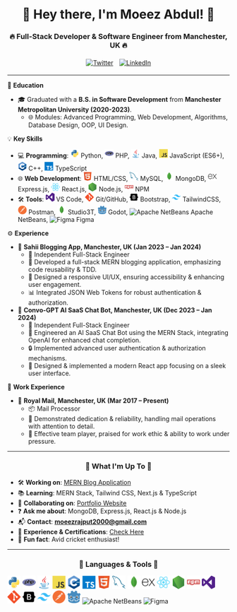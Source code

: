 <div align="center">
    <h1>👋 Hey there, I'm Moeez Abdul! 🚀</h1>
    <h3>🔥 Full-Stack Developer & Software Engineer from Manchester, UK 🔥</h3>
</div>

<div align="center">
    <a href="https://twitter.com/moeezrajput10" target="_blank"><img src="https://raw.githubusercontent.com/rahuldkjain/github-profile-readme-generator/master/src/images/icons/Social/twitter.svg" alt="Twitter" height="40" style="margin: 5px;"></a>
    <a href="https://linkedin.com/in/moeezabdul/" target="_blank"><img src="https://raw.githubusercontent.com/rahuldkjain/github-profile-readme-generator/master/src/images/icons/Social/linked-in-alt.svg" alt="LinkedIn" height="40" style="margin: 5px;"></a>
</div>

---

📘 **Education** 
- 🎓 Graduated with a **B.S. in Software Development** from **Manchester Metropolitan University (2020-2023)**.
  - 🌐 Modules: Advanced Programming, Web Development, Algorithms, Database Design, OOP, UI Design.

💡 **Key Skills** 
- 💻 **Programming**: <img src="https://raw.githubusercontent.com/devicons/devicon/master/icons/python/python-original.svg" alt="Python" height="20"> Python, <img src="https://raw.githubusercontent.com/devicons/devicon/master/icons/php/php-original.svg" alt="PHP" height="20"> PHP, <img src="https://raw.githubusercontent.com/devicons/devicon/master/icons/java/java-original.svg" alt="Java" height="20"> Java, <img src="https://raw.githubusercontent.com/devicons/devicon/master/icons/javascript/javascript-original.svg" alt="JavaScript" height="20"> JavaScript (ES6+), <img src="https://raw.githubusercontent.com/devicons/devicon/master/icons/cplusplus/cplusplus-original.svg" alt="C++" height="20"> C++, <img src="https://raw.githubusercontent.com/devicons/devicon/master/icons/typescript/typescript-original.svg" alt="TypeScript" height="20"> TypeScript
- 🌐 **Web Development**: <img src="https://raw.githubusercontent.com/devicons/devicon/master/icons/html5/html5-original.svg" alt="HTML5" height="20"> HTML/CSS, <img src="https://raw.githubusercontent.com/devicons/devicon/master/icons/mysql/mysql-original.svg" alt="MySQL" height="20"> MySQL, <img src="https://raw.githubusercontent.com/devicons/devicon/master/icons/mongodb/mongodb-original.svg" alt="MongoDB" height="20"> MongoDB, <img src="https://raw.githubusercontent.com/devicons/devicon/master/icons/express/express-original.svg" alt="Express.js" height="20"> Express.js, <img src="https://raw.githubusercontent.com/devicons/devicon/master/icons/react/react-original.svg" alt="React.js" height="20"> React.js, <img src="https://raw.githubusercontent.com/devicons/devicon/master/icons/nodejs/nodejs-original.svg" alt="Node.js" height="20"> Node.js, <img src="https://raw.githubusercontent.com/devicons/devicon/master/icons/npm/npm-original-wordmark.svg" alt="NPM" height="20"> NPM
- 🛠 **Tools**: <img src="https://raw.githubusercontent.com/devicons/devicon/master/icons/visualstudio/visualstudio-plain.svg" alt="VS Code" height="20"> VS Code, <img src="https://raw.githubusercontent.com/devicons/devicon/master/icons/git/git-original.svg" alt="Git/GitHub" height="20"> Git/GitHub, <img src="https://raw.githubusercontent.com/devicons/devicon/master/icons/bootstrap/bootstrap-plain.svg" alt="Bootstrap" height="20"> Bootstrap, <img src="https://raw.githubusercontent.com/devicons/devicon/master/icons/tailwindcss/tailwindcss-plain.svg" alt="TailwindCSS" height="20"> TailwindCSS, <img src="https://raw.githubusercontent.com/devicons/devicon/master/icons/postman/postman-original.svg" alt="Postman" height="20"> Postman, <img src="https://raw.githubusercontent.com/devicons/devicon/master/icons/mongodb/mongodb-original.svg" alt="Studio3T" height="20"> Studio3T, <img src="https://raw.githubusercontent.com/devicons/devicon/master/icons/godot/godot-original.svg" alt="Godot" height="20"> Godot, <img src="https://www.vectorlogo.zone/logos/apache_netbeans/apache_netbeans-icon.svg" alt="Apache NetBeans" height="20"> Apache NetBeans, <img src="https://www.vectorlogo.zone/logos/figma/figma-icon.svg" alt="Figma" height="20"> Figma

⚙️ **Experience** 
- 📆 **Sahii Blogging App, Manchester, UK (Jan 2023 – Jan 2024)**
  - 🚀 Independent Full-Stack Engineer
  - 🔧 Developed a full-stack MERN blogging application, emphasizing code reusability & TDD.
  - 📱 Designed a responsive UI/UX, ensuring accessibility & enhancing user engagement.
  - 📊 Integrated JSON Web Tokens for robust authentication & authorization.
- 🤖 **Convo-GPT AI SaaS Chat Bot, Manchester, UK (Dec 2023 – Jan 2024)**
  - 🚀 Independent Full-Stack Engineer
  - 🔧 Engineered an AI SaaS Chat Bot using the MERN Stack, integrating OpenAI for enhanced chat completion.
  - 🔒 Implemented advanced user authentication & authorization mechanisms.
  - 🎨 Designed & implemented a modern React app focusing on a sleek user interface.

🏢 **Work Experience** 
- 📮 **Royal Mail, Manchester, UK (Mar 2017 – Present)**
  - 📦 Mail Processor
  - 💼 Demonstrated dedication & reliability, handling mail operations with attention to detail.
  - 👥 Effective team player, praised for work ethic & ability to work under pressure.

---

<div align="center">
    <h3>🌟 What I'm Up To 🌟</h3>
</div>

- 🛠 **Working on**: [MERN Blog Application](https://github.com/Mo-Gamer-2000?tab=repositories)
- 📚 **Learning**: MERN Stack, Tailwind CSS, Next.js & TypeScript
- 🤝 **Collaborating on**: [Portfolio Website](https://github.com/Mo-Gamer-2000?tab=repositories)
- ❓ **Ask me about**: MongoDB, Express.js, React.js & Node.js
- 📬 **Contact**: **moeezrajput2000@gmail.com**
- 📜 **Experience & Certifications**: [Check Here](https://1drv.ms/b/s!Akx4y8HSgYVPh4VsakrmIcR7EtQROw?e=EVTd0O)
- 🏏 **Fun fact**: Avid cricket enthusiast!

---

<div align="center">
    <h3>🔧 Languages & Tools 🔧</h3>
    <p align="left">
        <img src="https://raw.githubusercontent.com/devicons/devicon/master/icons/python/python-original.svg" alt="Python" height="30">
        <img src="https://raw.githubusercontent.com/devicons/devicon/master/icons/php/php-original.svg" alt="PHP" height="30">
        <img src="https://raw.githubusercontent.com/devicons/devicon/master/icons/java/java-original.svg" alt="Java" height="30">
        <img src="https://raw.githubusercontent.com/devicons/devicon/master/icons/javascript/javascript-original.svg" alt="JavaScript" height="30">
        <img src="https://raw.githubusercontent.com/devicons/devicon/master/icons/cplusplus/cplusplus-original.svg" alt="C++" height="30">
        <img src="https://raw.githubusercontent.com/devicons/devicon/master/icons/typescript/typescript-original.svg" alt="TypeScript" height="30">
        <img src="https://raw.githubusercontent.com/devicons/devicon/master/icons/html5/html5-original.svg" alt="HTML5" height="30">
        <img src="https://raw.githubusercontent.com/devicons/devicon/master/icons/mysql/mysql-original.svg" alt="MySQL" height="30">
        <img src="https://raw.githubusercontent.com/devicons/devicon/master/icons/mongodb/mongodb-original.svg" alt="MongoDB" height="30">
        <img src="https://raw.githubusercontent.com/devicons/devicon/master/icons/express/express-original.svg" alt="Express.js" height="30">
        <img src="https://raw.githubusercontent.com/devicons/devicon/master/icons/react/react-original.svg" alt="React.js" height="30">
        <img src="https://raw.githubusercontent.com/devicons/devicon/master/icons/nodejs/nodejs-original.svg" alt="Node.js" height="30">
        <img src="https://raw.githubusercontent.com/devicons/devicon/master/icons/npm/npm-original-wordmark.svg" alt="NPM" height="30">
        <img src="https://raw.githubusercontent.com/devicons/devicon/master/icons/visualstudio/visualstudio-plain.svg" alt="VS Code" height="30">
        <img src="https://raw.githubusercontent.com/devicons/devicon/master/icons/git/git-original.svg" alt="Git/GitHub" height="30">
        <img src="https://raw.githubusercontent.com/devicons/devicon/master/icons/bootstrap/bootstrap-plain.svg" alt="Bootstrap" height="30">
        <img src="https://raw.githubusercontent.com/devicons/devicon/master/icons/tailwindcss/tailwindcss-plain.svg" alt="TailwindCSS" height="30">
        <img src="https://raw.githubusercontent.com/devicons/devicon/master/icons/postman/postman-original.svg" alt="Postman" height="30">
        <img src="https://raw.githubusercontent.com/devicons/devicon/master/icons/godot/godot-original.svg" alt="Godot" height="30">
        <img src="https://www.vectorlogo.zone/logos/apache_netbeans/apache_netbeans-icon.svg" alt="Apache NetBeans" height="30">
        <img src="https://www.vectorlogo.zone/logos/figma/figma-icon.svg" alt="Figma" height="30">
    </p>
</div>
